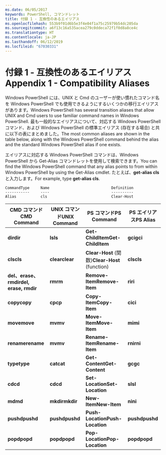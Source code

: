 ```yaml
---
ms.date: 06/05/2017
keywords: PowerShell, コマンドレット
title: 付録 1 - 互換性のあるエイリアス
ms.openlocfilehash: 553b9f01d6b5e3f4e04f1a75c25979b54dc205da
ms.sourcegitcommit: a6f13c16a535acea279c0ddeca72f1f0d8a8ce4c
ms.translationtype: HT
ms.contentlocale: ja-JP
ms.lasthandoff: 06/12/2019
ms.locfileid: "67030331"
---
```

# <a name="appendix-1---compatibility-aliases"></a><span data-ttu-id="03398-103">付録 1 - 互換性のあるエイリアス</span><span class="sxs-lookup"><span data-stu-id="03398-103">Appendix 1 - Compatibility Aliases</span></span>

<span data-ttu-id="03398-104">Windows PowerShell には、UNIX と Cmd のユーザーが使い慣れたコマンド名を Windows PowerShell でも使用できるようにするいくつかの移行エイリアスがあります。</span><span class="sxs-lookup"><span data-stu-id="03398-104">Windows PowerShell has several transition aliases that allow UNIX and Cmd users to use familiar command names in Windows PowerShell.</span></span> <span data-ttu-id="03398-105">最も一般的なエイリアスについて、対応する Windows PowerShell コマンド、および Windows PowerShell の標準エイリアス (存在する場合) と共に以下の表にまとめました。</span><span class="sxs-lookup"><span data-stu-id="03398-105">The most common aliases are shown in the table below, along with the Windows PowerShell command behind the alias and the standard Windows PowerShell alias if one exists.</span></span>

<span data-ttu-id="03398-106">エイリアスに対応する Windows PowerShell コマンドは、Windows PowerShell から Get-Alias コマンドレットを使用して検索できます。</span><span class="sxs-lookup"><span data-stu-id="03398-106">You can find the Windows PowerShell command that any alias points to from within Windows PowerShell by using the Get-Alias cmdlet.</span></span> <span data-ttu-id="03398-107">たとえば、**get-alias cls** と入力します。</span><span class="sxs-lookup"><span data-stu-id="03398-107">For example, type **get-alias cls**.</span></span>

```
CommandType     Name                            Definition
-----------     ----                            ----------
Alias           cls                             Clear-Host
```

|<span data-ttu-id="03398-108">CMD コマンド</span><span class="sxs-lookup"><span data-stu-id="03398-108">CMD Command</span></span>|<span data-ttu-id="03398-109">UNIX コマンド</span><span class="sxs-lookup"><span data-stu-id="03398-109">UNIX Command</span></span>|<span data-ttu-id="03398-110">PS コマンド</span><span class="sxs-lookup"><span data-stu-id="03398-110">PS Command</span></span>|<span data-ttu-id="03398-111">PS エイリアス</span><span class="sxs-lookup"><span data-stu-id="03398-111">PS Alias</span></span>|
|---------------|----------------|--------------|------------|
|<span data-ttu-id="03398-112">**dir**</span><span class="sxs-lookup"><span data-stu-id="03398-112">**dir**</span></span>|<span data-ttu-id="03398-113">**ls**</span><span class="sxs-lookup"><span data-stu-id="03398-113">**ls**</span></span>|<span data-ttu-id="03398-114">**Get-ChildItem**</span><span class="sxs-lookup"><span data-stu-id="03398-114">**Get-ChildItem**</span></span>|<span data-ttu-id="03398-115">**gci**</span><span class="sxs-lookup"><span data-stu-id="03398-115">**gci**</span></span>|
|<span data-ttu-id="03398-116">**cls**</span><span class="sxs-lookup"><span data-stu-id="03398-116">**cls**</span></span>|<span data-ttu-id="03398-117">**clear**</span><span class="sxs-lookup"><span data-stu-id="03398-117">**clear**</span></span>|<span data-ttu-id="03398-118">**Clear-Host** (関数)</span><span class="sxs-lookup"><span data-stu-id="03398-118">**Clear-Host** (function)</span></span>|<span data-ttu-id="03398-119">**cls**</span><span class="sxs-lookup"><span data-stu-id="03398-119">**cls**</span></span>|
|<span data-ttu-id="03398-120">**del、erase、rmdir**</span><span class="sxs-lookup"><span data-stu-id="03398-120">**del, erase, rmdir**</span></span>|<span data-ttu-id="03398-121">**rm**</span><span class="sxs-lookup"><span data-stu-id="03398-121">**rm**</span></span>|<span data-ttu-id="03398-122">**Remove-Item**</span><span class="sxs-lookup"><span data-stu-id="03398-122">**Remove-Item**</span></span>|<span data-ttu-id="03398-123">**ri**</span><span class="sxs-lookup"><span data-stu-id="03398-123">**ri**</span></span>|
|<span data-ttu-id="03398-124">**copy**</span><span class="sxs-lookup"><span data-stu-id="03398-124">**copy**</span></span>|<span data-ttu-id="03398-125">**cp**</span><span class="sxs-lookup"><span data-stu-id="03398-125">**cp**</span></span>|<span data-ttu-id="03398-126">**Copy-Item**</span><span class="sxs-lookup"><span data-stu-id="03398-126">**Copy-Item**</span></span>|<span data-ttu-id="03398-127">**ci**</span><span class="sxs-lookup"><span data-stu-id="03398-127">**ci**</span></span>|
|<span data-ttu-id="03398-128">**move**</span><span class="sxs-lookup"><span data-stu-id="03398-128">**move**</span></span>|<span data-ttu-id="03398-129">**mv**</span><span class="sxs-lookup"><span data-stu-id="03398-129">**mv**</span></span>|<span data-ttu-id="03398-130">**Move-Item**</span><span class="sxs-lookup"><span data-stu-id="03398-130">**Move-Item**</span></span>|<span data-ttu-id="03398-131">**mi**</span><span class="sxs-lookup"><span data-stu-id="03398-131">**mi**</span></span>|
|<span data-ttu-id="03398-132">**rename**</span><span class="sxs-lookup"><span data-stu-id="03398-132">**rename**</span></span>|<span data-ttu-id="03398-133">**mv**</span><span class="sxs-lookup"><span data-stu-id="03398-133">**mv**</span></span>|<span data-ttu-id="03398-134">**Rename-Item**</span><span class="sxs-lookup"><span data-stu-id="03398-134">**Rename-Item**</span></span>|<span data-ttu-id="03398-135">**rni**</span><span class="sxs-lookup"><span data-stu-id="03398-135">**rni**</span></span>|
|<span data-ttu-id="03398-136">**type**</span><span class="sxs-lookup"><span data-stu-id="03398-136">**type**</span></span>|<span data-ttu-id="03398-137">**cat**</span><span class="sxs-lookup"><span data-stu-id="03398-137">**cat**</span></span>|<span data-ttu-id="03398-138">**Get-Content**</span><span class="sxs-lookup"><span data-stu-id="03398-138">**Get-Content**</span></span>|<span data-ttu-id="03398-139">**gc**</span><span class="sxs-lookup"><span data-stu-id="03398-139">**gc**</span></span>|
|<span data-ttu-id="03398-140">**cd**</span><span class="sxs-lookup"><span data-stu-id="03398-140">**cd**</span></span>|<span data-ttu-id="03398-141">**cd**</span><span class="sxs-lookup"><span data-stu-id="03398-141">**cd**</span></span>|<span data-ttu-id="03398-142">**Set-Location**</span><span class="sxs-lookup"><span data-stu-id="03398-142">**Set-Location**</span></span>|<span data-ttu-id="03398-143">**sl**</span><span class="sxs-lookup"><span data-stu-id="03398-143">**sl**</span></span>|
|<span data-ttu-id="03398-144">**md**</span><span class="sxs-lookup"><span data-stu-id="03398-144">**md**</span></span>|<span data-ttu-id="03398-145">**mkdir**</span><span class="sxs-lookup"><span data-stu-id="03398-145">**mkdir**</span></span>|<span data-ttu-id="03398-146">**New-Item**</span><span class="sxs-lookup"><span data-stu-id="03398-146">**New-Item**</span></span>|<span data-ttu-id="03398-147">**ni**</span><span class="sxs-lookup"><span data-stu-id="03398-147">**ni**</span></span>|
|<span data-ttu-id="03398-148">**pushd**</span><span class="sxs-lookup"><span data-stu-id="03398-148">**pushd**</span></span>|<span data-ttu-id="03398-149">**pushd**</span><span class="sxs-lookup"><span data-stu-id="03398-149">**pushd**</span></span>|<span data-ttu-id="03398-150">**Push-Location**</span><span class="sxs-lookup"><span data-stu-id="03398-150">**Push-Location**</span></span>|<span data-ttu-id="03398-151">**pushd**</span><span class="sxs-lookup"><span data-stu-id="03398-151">**pushd**</span></span>|
|<span data-ttu-id="03398-152">**popd**</span><span class="sxs-lookup"><span data-stu-id="03398-152">**popd**</span></span>|<span data-ttu-id="03398-153">**popd**</span><span class="sxs-lookup"><span data-stu-id="03398-153">**popd**</span></span>|<span data-ttu-id="03398-154">**Pop-Location**</span><span class="sxs-lookup"><span data-stu-id="03398-154">**Pop-Location**</span></span>|<span data-ttu-id="03398-155">**popd**</span><span class="sxs-lookup"><span data-stu-id="03398-155">**popd**</span></span>|
